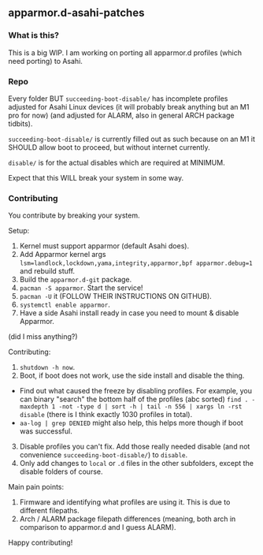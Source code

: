 ## apparmor.d-asahi-patches

### What is this?

This is a big WIP. I am working on porting all apparmor.d profiles (which need porting) to Asahi.

### Repo

Every folder BUT `succeeding-boot-disable/` has incomplete profiles adjusted for Asahi Linux devices (it will probably break anything but an M1 pro for now) (and adjusted for ALARM, also in general ARCH package tidbits).

`succeeding-boot-disable/` is currently filled out as such because on an M1 it SHOULD allow boot to proceed, but without internet currently.

`disable/` is for the actual disables which are required at MINIMUM.

Expect that this WILL break your system in some way.

### Contributing

You contribute by breaking your system.

Setup:

1. Kernel must support apparmor (default Asahi does).
2. Add Apparmor kernel args `lsm=landlock,lockdown,yama,integrity,apparmor,bpf apparmor.debug=1` and rebuild stuff.
3. Build the `apparmor.d-git` package.
4. `pacman -S apparmor`. Start the service!
5. `pacman -U` it (FOLLOW THEIR INSTRUCTIONS ON GITHUB).
6. `systemctl enable apparmor`.
7. Have a side Asahi install ready in case you need to mount & disable Apparmor.

(did I miss anything?)

Contributing:

1. `shutdown -h now`.
2. Boot, if boot does not work, use the side install and disable the thing. 
  * Find out what caused the freeze by disabling profiles. For example, you can binary "search" the bottom half of the profiles (abc sorted) `find . -maxdepth 1 -not -type d | sort -h | tail -n 556 | xargs ln -rst disable` (there is I think exactly 1030 profiles in total).
  * `aa-log | grep DENIED` might also help, this helps more though if boot was successful.
3. Disable profiles you can't fix. Add those really needed disable (and not convenience `succeeding-boot-disable/`) to `disable`.
4. Only add changes to `local` or `.d` files in the other subfolders, except the disable folders of course.

Main pain points:

1. Firmware and identifying what profiles are using it. This is due to different filepaths.
2. Arch / ALARM package filepath differences (meaning, both arch in comparison to apparmor.d and I guess ALARM).

Happy contributing!
